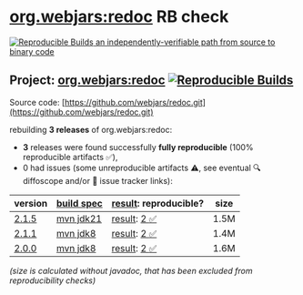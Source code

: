 [org.webjars:redoc](https://central.sonatype.com/artifact/org.webjars/redoc/versions) RB check
=======

[![Reproducible Builds](https://reproducible-builds.org/images/logos/rb.svg) an independently-verifiable path from source to binary code](https://reproducible-builds.org/)

## Project: [org.webjars:redoc](https://central.sonatype.com/artifact/org.webjars/redoc/versions) [![Reproducible Builds](https://img.shields.io/endpoint?url=https://raw.githubusercontent.com/jvm-repo-rebuild/reproducible-central/master/content/org/webjars/redoc/badge.json)](https://github.com/jvm-repo-rebuild/reproducible-central/blob/master/content/org/webjars/redoc/README.md)

Source code: [https://github.com/webjars/redoc.git](https://github.com/webjars/redoc.git)

rebuilding **3 releases** of org.webjars:redoc:
- **3** releases were found successfully **fully reproducible** (100% reproducible artifacts :white_check_mark:),
- 0 had issues (some unreproducible artifacts :warning:, see eventual :mag: diffoscope and/or :memo: issue tracker links):

| version | [build spec](/BUILDSPEC.md) | [result](https://reproducible-builds.org/docs/jvm/): reproducible? | size |
| -- | --------- | ------ | -- |
| [2.1.5](https://central.sonatype.com/artifact/org.webjars/redoc/2.1.5/pom) | [mvn jdk21](redoc-2.1.5.buildspec) | [result](redoc-2.1.5.buildinfo): [2 :white_check_mark: ](redoc-2.1.5.buildcompare) | 1.5M |
| [2.1.1](https://central.sonatype.com/artifact/org.webjars/redoc/2.1.1/pom) | [mvn jdk8](redoc-2.1.1.buildspec) | [result](redoc-2.1.1.buildinfo): [2 :white_check_mark: ](redoc-2.1.1.buildcompare) | 1.4M |
| [2.0.0](https://central.sonatype.com/artifact/org.webjars/redoc/2.0.0/pom) | [mvn jdk8](redoc-2.0.0.buildspec) | [result](redoc-2.0.0.buildinfo): [2 :white_check_mark: ](redoc-2.0.0.buildcompare) | 1.6M |

<i>(size is calculated without javadoc, that has been excluded from reproducibility checks)</i>
